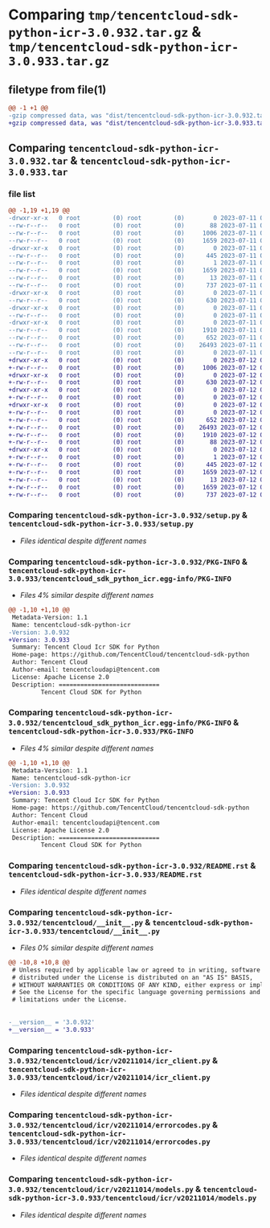 # Comparing `tmp/tencentcloud-sdk-python-icr-3.0.932.tar.gz` & `tmp/tencentcloud-sdk-python-icr-3.0.933.tar.gz`

## filetype from file(1)

```diff
@@ -1 +1 @@
-gzip compressed data, was "dist/tencentcloud-sdk-python-icr-3.0.932.tar", last modified: Tue Jul 11 00:47:17 2023, max compression
+gzip compressed data, was "dist/tencentcloud-sdk-python-icr-3.0.933.tar", last modified: Wed Jul 12 00:31:16 2023, max compression
```

## Comparing `tencentcloud-sdk-python-icr-3.0.932.tar` & `tencentcloud-sdk-python-icr-3.0.933.tar`

### file list

```diff
@@ -1,19 +1,19 @@
-drwxr-xr-x   0 root         (0) root         (0)        0 2023-07-11 00:47:17.000000 tencentcloud-sdk-python-icr-3.0.932/
--rw-r--r--   0 root         (0) root         (0)       88 2023-07-11 00:47:17.000000 tencentcloud-sdk-python-icr-3.0.932/setup.cfg
--rw-r--r--   0 root         (0) root         (0)     1006 2023-07-11 00:47:17.000000 tencentcloud-sdk-python-icr-3.0.932/setup.py
--rw-r--r--   0 root         (0) root         (0)     1659 2023-07-11 00:47:17.000000 tencentcloud-sdk-python-icr-3.0.932/PKG-INFO
-drwxr-xr-x   0 root         (0) root         (0)        0 2023-07-11 00:47:17.000000 tencentcloud-sdk-python-icr-3.0.932/tencentcloud_sdk_python_icr.egg-info/
--rw-r--r--   0 root         (0) root         (0)      445 2023-07-11 00:47:17.000000 tencentcloud-sdk-python-icr-3.0.932/tencentcloud_sdk_python_icr.egg-info/SOURCES.txt
--rw-r--r--   0 root         (0) root         (0)        1 2023-07-11 00:47:17.000000 tencentcloud-sdk-python-icr-3.0.932/tencentcloud_sdk_python_icr.egg-info/dependency_links.txt
--rw-r--r--   0 root         (0) root         (0)     1659 2023-07-11 00:47:17.000000 tencentcloud-sdk-python-icr-3.0.932/tencentcloud_sdk_python_icr.egg-info/PKG-INFO
--rw-r--r--   0 root         (0) root         (0)       13 2023-07-11 00:47:17.000000 tencentcloud-sdk-python-icr-3.0.932/tencentcloud_sdk_python_icr.egg-info/top_level.txt
--rw-r--r--   0 root         (0) root         (0)      737 2023-07-11 00:47:17.000000 tencentcloud-sdk-python-icr-3.0.932/README.rst
-drwxr-xr-x   0 root         (0) root         (0)        0 2023-07-11 00:47:17.000000 tencentcloud-sdk-python-icr-3.0.932/tencentcloud/
--rw-r--r--   0 root         (0) root         (0)      630 2023-07-11 00:47:17.000000 tencentcloud-sdk-python-icr-3.0.932/tencentcloud/__init__.py
-drwxr-xr-x   0 root         (0) root         (0)        0 2023-07-11 00:47:17.000000 tencentcloud-sdk-python-icr-3.0.932/tencentcloud/icr/
--rw-r--r--   0 root         (0) root         (0)        0 2023-07-11 00:47:17.000000 tencentcloud-sdk-python-icr-3.0.932/tencentcloud/icr/__init__.py
-drwxr-xr-x   0 root         (0) root         (0)        0 2023-07-11 00:47:17.000000 tencentcloud-sdk-python-icr-3.0.932/tencentcloud/icr/v20211014/
--rw-r--r--   0 root         (0) root         (0)     1910 2023-07-11 00:47:17.000000 tencentcloud-sdk-python-icr-3.0.932/tencentcloud/icr/v20211014/icr_client.py
--rw-r--r--   0 root         (0) root         (0)      652 2023-07-11 00:47:17.000000 tencentcloud-sdk-python-icr-3.0.932/tencentcloud/icr/v20211014/errorcodes.py
--rw-r--r--   0 root         (0) root         (0)    26493 2023-07-11 00:47:17.000000 tencentcloud-sdk-python-icr-3.0.932/tencentcloud/icr/v20211014/models.py
--rw-r--r--   0 root         (0) root         (0)        0 2023-07-11 00:47:17.000000 tencentcloud-sdk-python-icr-3.0.932/tencentcloud/icr/v20211014/__init__.py
+drwxr-xr-x   0 root         (0) root         (0)        0 2023-07-12 00:31:16.000000 tencentcloud-sdk-python-icr-3.0.933/
+-rw-r--r--   0 root         (0) root         (0)     1006 2023-07-12 00:31:15.000000 tencentcloud-sdk-python-icr-3.0.933/setup.py
+drwxr-xr-x   0 root         (0) root         (0)        0 2023-07-12 00:31:16.000000 tencentcloud-sdk-python-icr-3.0.933/tencentcloud/
+-rw-r--r--   0 root         (0) root         (0)      630 2023-07-12 00:31:15.000000 tencentcloud-sdk-python-icr-3.0.933/tencentcloud/__init__.py
+drwxr-xr-x   0 root         (0) root         (0)        0 2023-07-12 00:31:16.000000 tencentcloud-sdk-python-icr-3.0.933/tencentcloud/icr/
+-rw-r--r--   0 root         (0) root         (0)        0 2023-07-12 00:31:15.000000 tencentcloud-sdk-python-icr-3.0.933/tencentcloud/icr/__init__.py
+drwxr-xr-x   0 root         (0) root         (0)        0 2023-07-12 00:31:16.000000 tencentcloud-sdk-python-icr-3.0.933/tencentcloud/icr/v20211014/
+-rw-r--r--   0 root         (0) root         (0)        0 2023-07-12 00:31:15.000000 tencentcloud-sdk-python-icr-3.0.933/tencentcloud/icr/v20211014/__init__.py
+-rw-r--r--   0 root         (0) root         (0)      652 2023-07-12 00:31:15.000000 tencentcloud-sdk-python-icr-3.0.933/tencentcloud/icr/v20211014/errorcodes.py
+-rw-r--r--   0 root         (0) root         (0)    26493 2023-07-12 00:31:15.000000 tencentcloud-sdk-python-icr-3.0.933/tencentcloud/icr/v20211014/models.py
+-rw-r--r--   0 root         (0) root         (0)     1910 2023-07-12 00:31:15.000000 tencentcloud-sdk-python-icr-3.0.933/tencentcloud/icr/v20211014/icr_client.py
+-rw-r--r--   0 root         (0) root         (0)       88 2023-07-12 00:31:16.000000 tencentcloud-sdk-python-icr-3.0.933/setup.cfg
+drwxr-xr-x   0 root         (0) root         (0)        0 2023-07-12 00:31:16.000000 tencentcloud-sdk-python-icr-3.0.933/tencentcloud_sdk_python_icr.egg-info/
+-rw-r--r--   0 root         (0) root         (0)        1 2023-07-12 00:31:15.000000 tencentcloud-sdk-python-icr-3.0.933/tencentcloud_sdk_python_icr.egg-info/dependency_links.txt
+-rw-r--r--   0 root         (0) root         (0)      445 2023-07-12 00:31:16.000000 tencentcloud-sdk-python-icr-3.0.933/tencentcloud_sdk_python_icr.egg-info/SOURCES.txt
+-rw-r--r--   0 root         (0) root         (0)     1659 2023-07-12 00:31:15.000000 tencentcloud-sdk-python-icr-3.0.933/tencentcloud_sdk_python_icr.egg-info/PKG-INFO
+-rw-r--r--   0 root         (0) root         (0)       13 2023-07-12 00:31:15.000000 tencentcloud-sdk-python-icr-3.0.933/tencentcloud_sdk_python_icr.egg-info/top_level.txt
+-rw-r--r--   0 root         (0) root         (0)     1659 2023-07-12 00:31:16.000000 tencentcloud-sdk-python-icr-3.0.933/PKG-INFO
+-rw-r--r--   0 root         (0) root         (0)      737 2023-07-12 00:31:15.000000 tencentcloud-sdk-python-icr-3.0.933/README.rst
```

### Comparing `tencentcloud-sdk-python-icr-3.0.932/setup.py` & `tencentcloud-sdk-python-icr-3.0.933/setup.py`

 * *Files identical despite different names*

### Comparing `tencentcloud-sdk-python-icr-3.0.932/PKG-INFO` & `tencentcloud-sdk-python-icr-3.0.933/tencentcloud_sdk_python_icr.egg-info/PKG-INFO`

 * *Files 4% similar despite different names*

```diff
@@ -1,10 +1,10 @@
 Metadata-Version: 1.1
 Name: tencentcloud-sdk-python-icr
-Version: 3.0.932
+Version: 3.0.933
 Summary: Tencent Cloud Icr SDK for Python
 Home-page: https://github.com/TencentCloud/tencentcloud-sdk-python
 Author: Tencent Cloud
 Author-email: tencentcloudapi@tencent.com
 License: Apache License 2.0
 Description: ============================
         Tencent Cloud SDK for Python
```

### Comparing `tencentcloud-sdk-python-icr-3.0.932/tencentcloud_sdk_python_icr.egg-info/PKG-INFO` & `tencentcloud-sdk-python-icr-3.0.933/PKG-INFO`

 * *Files 4% similar despite different names*

```diff
@@ -1,10 +1,10 @@
 Metadata-Version: 1.1
 Name: tencentcloud-sdk-python-icr
-Version: 3.0.932
+Version: 3.0.933
 Summary: Tencent Cloud Icr SDK for Python
 Home-page: https://github.com/TencentCloud/tencentcloud-sdk-python
 Author: Tencent Cloud
 Author-email: tencentcloudapi@tencent.com
 License: Apache License 2.0
 Description: ============================
         Tencent Cloud SDK for Python
```

### Comparing `tencentcloud-sdk-python-icr-3.0.932/README.rst` & `tencentcloud-sdk-python-icr-3.0.933/README.rst`

 * *Files identical despite different names*

### Comparing `tencentcloud-sdk-python-icr-3.0.932/tencentcloud/__init__.py` & `tencentcloud-sdk-python-icr-3.0.933/tencentcloud/__init__.py`

 * *Files 0% similar despite different names*

```diff
@@ -10,8 +10,8 @@
 # Unless required by applicable law or agreed to in writing, software
 # distributed under the License is distributed on an "AS IS" BASIS,
 # WITHOUT WARRANTIES OR CONDITIONS OF ANY KIND, either express or implied.
 # See the License for the specific language governing permissions and
 # limitations under the License.
 
 
-__version__ = '3.0.932'
+__version__ = '3.0.933'
```

### Comparing `tencentcloud-sdk-python-icr-3.0.932/tencentcloud/icr/v20211014/icr_client.py` & `tencentcloud-sdk-python-icr-3.0.933/tencentcloud/icr/v20211014/icr_client.py`

 * *Files identical despite different names*

### Comparing `tencentcloud-sdk-python-icr-3.0.932/tencentcloud/icr/v20211014/errorcodes.py` & `tencentcloud-sdk-python-icr-3.0.933/tencentcloud/icr/v20211014/errorcodes.py`

 * *Files identical despite different names*

### Comparing `tencentcloud-sdk-python-icr-3.0.932/tencentcloud/icr/v20211014/models.py` & `tencentcloud-sdk-python-icr-3.0.933/tencentcloud/icr/v20211014/models.py`

 * *Files identical despite different names*

